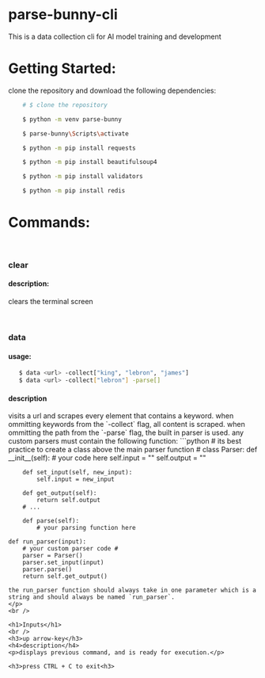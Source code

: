# parse-bunny-cli
This is a data collection cli for AI model training and development

<h1>Getting Started:</h1>
<p>clone the repository and download the following dependencies:</p>

```bash
    # $ clone the repository

    $ python -m venv parse-bunny

    $ parse-bunny\Scripts\activate

    $ python -m pip install requests

    $ python -m pip install beautifulsoup4

    $ python -m pip install validators

    $ python -m pip install redis
```

<h1>Commands:</h1>
<br />
<h3>clear</h3>
<h4>description:</h4>
<p>clears the terminal screen</p>
<br />
<h3>data</h3>
<h4>usage:</h4>

```bash 
   $ data <url> -collect["king", "lebron", "james"]
   $ data <url> -collect["lebron"] -parse[]
```

<h4>description</h4>
<p>visits a url and scrapes every element that contains a keyword. 
when ommitting keywords from the `-collect` flag, all content is scraped. when ommitting the path from the `-parse` flag, the built in parser is used. any custom parsers must contain the following function: ```python 
    # its best practice to create a class above the main parser function #
    class Parser:
        def __init__(self):
            # your code here
            self.input = ""
            self.output = ""

        def set_input(self, new_input):
            self.input = new_input

        def get_output(self):
            return self.output
        # ...
        
        def parse(self):
            # your parsing function here

    def run_parser(input):
        # your custom parser code #
        parser = Parser()
        parser.set_input(input)
        parser.parse()
        return self.get_output()

```
the run_parser function should always take in one parameter which is a string and should always be named `run_parser`.
</p>
<br />

<h1>Inputs</h1>
<br />
<h3>up arrow-key</h3>
<h4>description</h4>
<p>displays previous command, and is ready for execution.</p>

<h3>press CTRL + C to exit<h3>


